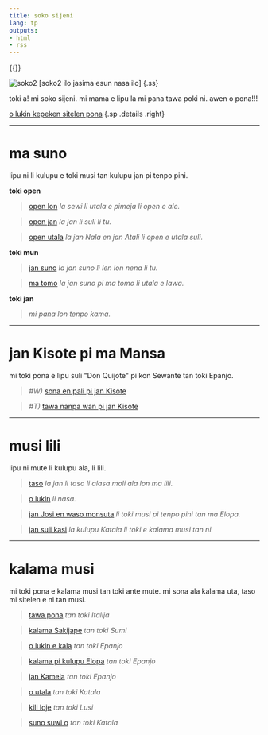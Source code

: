 ```yaml
---
title: soko sijeni
lang: tp
outputs:
- html
- rss
---
```


{{<rss link="/tp/index.xml">}}

![soko2 [soko2 ilo jasima esun nasa ilo]](/media/ss.png)
{.ss}

toki a! mi soko sijeni. mi mama e lipu la mi pana tawa poki ni. awen o pona!!!

[o lukin kepeken sitelen pona](/sp)
{.sp .details .right}

---

# **ma suno**

lipu ni li kulupu e toki musi tan kulupu jan pi tenpo pini.

**toki open**

> [open lon](open-lon) _la sewi li utala e pimeja li open e ale._

> [open jan](open-jan) _la jan li suli li tu._

> [open utala](open-utala) _la jan Nala en jan Atali li open e utala suli._

**toki mun**

> [jan suno](jan-suno) _la jan suno li len lon nena li tu._

> [ma tomo](ma-tomo) _la jan suno pi ma tomo li utala e lawa._

**toki jan**

> _mi pana lon tenpo kama._

---

# **jan Kisote pi ma Mansa**

mi toki pona e lipu suli "Don Quijote" pi kon Sewante tan toki Epanjo.

> _#W)_ [sona en pali pi jan Kisote](jan-kisote-1)

> _#T)_ [tawa nanpa wan pi jan Kisote](jan-kisote-2)

---

# **musi lili**

lipu ni mute li kulupu ala, li lili.  

> [taso](taso) _la jan li taso li alasa moli ala lon ma lili._

> [o lukin](o-lukin) _li nasa._

> [jan Josi en waso monsuta](jan-josi-en-waso-monsuta) _li toki musi pi tenpo pini tan ma Elopa._

> [jan suli kasi](jan-suli) _la kulupu Katala li toki e kalama musi tan ni._

---

# **kalama musi**

mi toki pona e kalama musi tan toki ante mute. mi sona ala kalama uta, taso mi sitelen e ni tan musi.

> [tawa pona](tawa-pona) _tan toki Italija_

> [kalama Sakijape](kalama-sakijape) _tan toki Sumi_

> [o lukin e kala](kala) _tan toki Epanjo_

> [kalama pi kulupu Elopa](elopa) _tan toki Epanjo_

> [jan Kamela](jan-kamela) _tan toki Epanjo_

> [o utala](o-utala) _tan toki Katala_

> [kili loje](kili-loje) _tan toki Lusi_

> [suno suwi o](suno) _tan toki Katala_